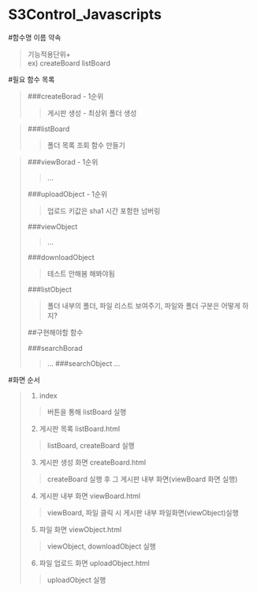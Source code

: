 S3Control_Javascripts
=========================

#함수명 이름 약속

>기능적용단위+   
>ex)
>createBoard
>listBoard

#필요 함수 목록

>###createBorad  - 1순위
>>게시판 생성 - 최상위 폴더 생성

>###listBoard
>>폴더 목록 조회 함수 만들기

>###viewBorad  - 1순위
>>...
>>
>###uploadObject  - 1순위
>>업로드 키값은 sha1 시간 포함한 넘버링
>>
>###viewObject
>>...
>>
>###downloadObject
>>테스트 안해봄 해봐야됨
>>
>###listObject
>>폴더 내부의 폴더, 파일 리스트 보여주기, 파일와 폴더 구분은 어떻게 하지?
>>
>##구현해야할 함수
>>
>###searchBorad
>>...
>###searchObject
>>...


#화면 순서

>1. index   
>>버튼을 통해 listBoard 실행    
>2. 게시판 목록 listBoard.html  
>>listBoard, createBoard 실행   
>3. 게시판 생성 화면 createBoard.html   
>>createBoard 실행 후 그 게시판 내부 화면(viewBoard 화면 실행)
>4. 게시판 내부 화면 viewBoard.html   
>>viewBoard, 파일 클릭 시 게시판 내부 파일화면(viewObject)실행
>5. 파일 화면 viewObject.html   
>>viewObject, downloadObject 실행   
>6. 파일 업로드 화면 uploadObject.html   
>>uploadObject 실행
